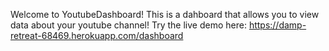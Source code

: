 Welcome to YoutubeDashboard!
This is a dahboard that allows you to view data about your youtube channel!
Try the live demo here: https://damp-retreat-68469.herokuapp.com/dashboard